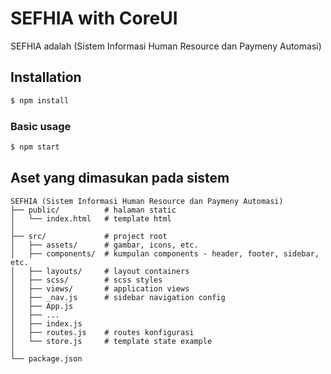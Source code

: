 # SEFHIA with CoreUI

SEFHIA adalah (Sistem Informasi Human Resource dan Paymeny Automasi)

## Installation

```bash
$ npm install
```

### Basic usage

```bash
$ npm start
```

## Aset yang dimasukan pada sistem

```
SEFHIA (Sistem Informasi Human Resource dan Paymeny Automasi)
├── public/          # halaman static
│   └── index.html   # template html
│
├── src/             # project root
│   ├── assets/      # gambar, icons, etc.
│   ├── components/  # kumpulan components - header, footer, sidebar, etc.
│   ├── layouts/     # layout containers
│   ├── scss/        # scss styles
│   ├── views/       # application views
│   ├── _nav.js      # sidebar navigation config
│   ├── App.js
│   ├── ...
│   ├── index.js
│   ├── routes.js    # routes konfigurasi
│   └── store.js     # template state example
│
└── package.json
```
